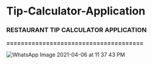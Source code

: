 # Tip-Calculator-Application
### **RESTAURANT TIP CALCULATOR APPLICATION**
**======================================**

![WhatsApp Image 2021-04-06 at 11 37 43 PM](https://user-images.githubusercontent.com/63424869/113758157-27b07700-9731-11eb-89e3-9c9fe3f9ec50.jpeg)
